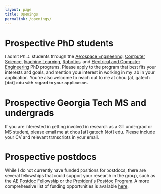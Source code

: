 ```yaml
---
layout: page
title: Openings
permalink: /openings/
---
```


# Prospective PhD students

I admit Ph.D. students through the <a href="https://www.gatech.edu/academics/degrees/phd/aerospace-engineering-phd">Aerospace Engineering</a>, <a href="https://www.gatech.edu/academics/degrees/phd/computer-science-phd">Computer Science</a>, <a href="https://www.gatech.edu/academics/degrees/phd/machine-learning-phd">Machine Learning</a>, <a href="https://www.gatech.edu/academics/degrees/phd/robotics-phd">Robotics</a>, and <a href="https://www.gatech.edu/academics/degrees/phd/electrical-and-computer-engineering-phd">Electrical and Computer Engineering</a> PhD programs. Please apply to the program that best fits your interests and goals, and mention your interest in working in my lab in your application. You're also welcome to reach out to me at chou [at] gatech [dot] edu with regard to your application.

# Prospective Georgia Tech MS and undergrads

If you are interested in getting involved in research as a GT undergrad or MS student, please email me at chou [at] gatech [dot] edu. Please include your CV and relevant transcripts in your email.

# Prospective postdocs

While I do not currently have funded positions for postdocs, there are several fellowships that could support your research in the group, such as the <a href="https://ae.gatech.edu/post-doc-fellows"> AE Postdoc Fellowship</a> or the <a href="https://ppfp.coe.gatech.edu/"> President's Postdoc Program</a>. A more comprehensive list of funding opportunities is available <a href="https://postdocs.gatech.edu/postdoc-resources/fellowships-grants"> here</a>.